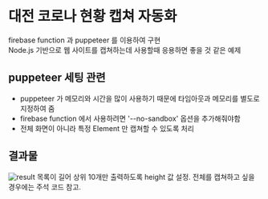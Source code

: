 # 대전 코로나 현황 캡쳐 자동화

firebase function 과 puppeteer 를 이용하여 구현  
Node.js 기반으로 웹 사이트를 캡쳐하는데 사용할때 응용하면 좋을 것 같은 예제  

## puppeteer 세팅 관련
- puppeteer 가 메모리와 시간을 많이 사용하기 때문에 타임아웃과 메모리를 별도로 지정하여 줌
- firebase function 에서 사용하려면 '--no-sandbox' 옵션을 추가해줘야함
- 전체 화면이 아니라 특정 Element 만 캡쳐할 수 있도록 처리 

## 결과물
![result](https://i.imgur.com/UdUd8C9.png)
목록이 길어 상위 10개만 출력하도록 height 값 설정. 전체를 캡쳐하고 싶을 경우에는 주석 코드 참고.

